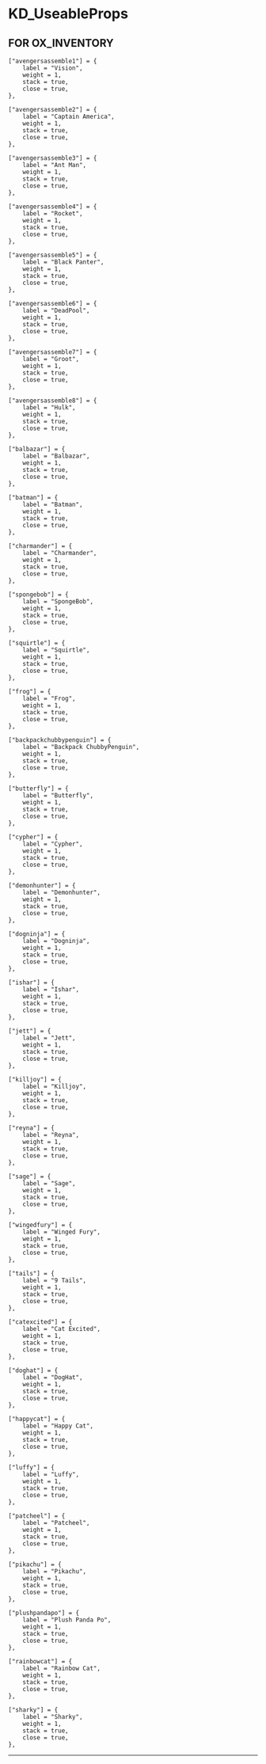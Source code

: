 # KD_UseableProps

FOR OX_INVENTORY
------------------------------------------------
	["avengersassemble1"] = {
		label = "Vision",
		weight = 1,
		stack = true,
		close = true,
	},

	["avengersassemble2"] = {
		label = "Captain America",
		weight = 1,
		stack = true,
		close = true,
	},

	["avengersassemble3"] = {
		label = "Ant Man",
		weight = 1,
		stack = true,
		close = true,
	},

	["avengersassemble4"] = {
		label = "Rocket",
		weight = 1,
		stack = true,
		close = true,
	},

	["avengersassemble5"] = {
		label = "Black Panter",
		weight = 1,
		stack = true,
		close = true,
	},

	["avengersassemble6"] = {
		label = "DeadPool",
		weight = 1,
		stack = true,
		close = true,
	},

	["avengersassemble7"] = {
		label = "Groot",
		weight = 1,
		stack = true,
		close = true,
	},

	["avengersassemble8"] = {
		label = "Hulk",
		weight = 1,
		stack = true,
		close = true,
	},

	["balbazar"] = {
		label = "Balbazar",
		weight = 1,
		stack = true,
		close = true,
	},

	["batman"] = {
		label = "Batman",
		weight = 1,
		stack = true,
		close = true,
	},

	["charmander"] = {
		label = "Charmander",
		weight = 1,
		stack = true,
		close = true,
	},

	["spongebob"] = {
		label = "SpongeBob",
		weight = 1,
		stack = true,
		close = true,
	},

	["squirtle"] = {
		label = "Squirtle",
		weight = 1,
		stack = true,
		close = true,
	},

	["frog"] = {
		label = "Frog",
		weight = 1,
		stack = true,
		close = true,
	},

	["backpackchubbypenguin"] = {
		label = "Backpack ChubbyPenguin",
		weight = 1,
		stack = true,
		close = true,
	},

	["butterfly"] = {
		label = "Butterfly",
		weight = 1,
		stack = true,
		close = true,
	},

	["cypher"] = {
		label = "Cypher",
		weight = 1,
		stack = true,
		close = true,
	},

	["demonhunter"] = {
		label = "Demonhunter",
		weight = 1,
		stack = true,
		close = true,
	},

	["dogninja"] = {
		label = "Dogninja",
		weight = 1,
		stack = true,
		close = true,
	},

	["ishar"] = {
		label = "Ishar",
		weight = 1,
		stack = true,
		close = true,
	},

	["jett"] = {
		label = "Jett",
		weight = 1,
		stack = true,
		close = true,
	},

	["killjoy"] = {
		label = "Killjoy",
		weight = 1,
		stack = true,
		close = true,
	},

	["reyna"] = {
		label = "Reyna",
		weight = 1,
		stack = true,
		close = true,
	},

	["sage"] = {
		label = "Sage",
		weight = 1,
		stack = true,
		close = true,
	},

	["wingedfury"] = {
		label = "Winged Fury",
		weight = 1,
		stack = true,
		close = true,
	},

	["tails"] = {
		label = "9 Tails",
		weight = 1,
		stack = true,
		close = true,
	},

	["catexcited"] = {
		label = "Cat Excited",
		weight = 1,
		stack = true,
		close = true,
	},

	["doghat"] = {
		label = "DogHat",
		weight = 1,
		stack = true,
		close = true,
	},

	["happycat"] = {
		label = "Happy Cat",
		weight = 1,
		stack = true,
		close = true,
	},

	["luffy"] = {
		label = "Luffy",
		weight = 1,
		stack = true,
		close = true,
	},

	["patcheel"] = {
		label = "Patcheel",
		weight = 1,
		stack = true,
		close = true,
	},

	["pikachu"] = {
		label = "Pikachu",
		weight = 1,
		stack = true,
		close = true,
	},

	["plushpandapo"] = {
		label = "Plush Panda Po",
		weight = 1,
		stack = true,
		close = true,
	},

	["rainbowcat"] = {
		label = "Rainbow Cat",
		weight = 1,
		stack = true,
		close = true,
	},

	["sharky"] = {
		label = "Sharky",
		weight = 1,
		stack = true,
		close = true,
	},

------------------------------------------------
